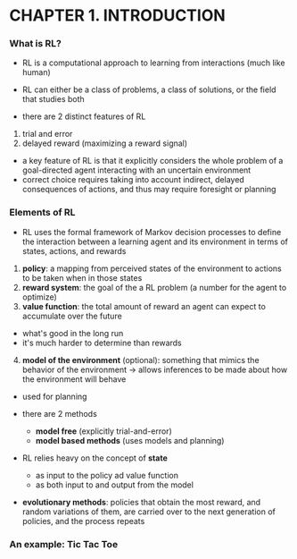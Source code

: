 # CHAPTER 1. INTRODUCTION 

### What is RL?

- RL is a computational approach to learning from interactions (much like human)
- RL can either be a class of problems, a class of solutions, or the field that studies both

- there are 2 distinct features of RL
1. trial and error 
2. delayed reward (maximizing a reward signal)

- a key feature of RL is that it explicitly considers the whole problem of a goal-directed agent interacting with an uncertain environment
- correct choice requires taking into account indirect, delayed consequences of actions, and thus may require foresight or planning

### Elements of RL 

- RL uses the formal framework of Markov decision processes to define the interaction between a learning agent and its environment in terms of states, actions, and rewards

1. **policy**: a mapping from perceived states of the environment to actions to be taken when in those states
2. **reward system**: the goal of the a RL problem (a number for the agent to optimize)
3. **value function**: the total amount of reward an agent can expect to accumulate over the future
  - what's good in the long run
  - it's much harder to determine than rewards 
4. **model of the environment** (optional): something that mimics the behavior of the environment → allows inferences to be made about how the environment will behave
  - used for planning
  - there are 2 methods
    - **model free** (explicitly trial-and-error)
    - **model based methods** (uses models and planning)

- RL relies heavy on the concept of **state**
  - as input to the policy ad value function
  - as both input to and output from the model
- **evolutionary methods**: policies that obtain the most reward, and random variations of them, are carried over to the next generation of policies, and the process repeats


### An example: Tic Tac Toe 
